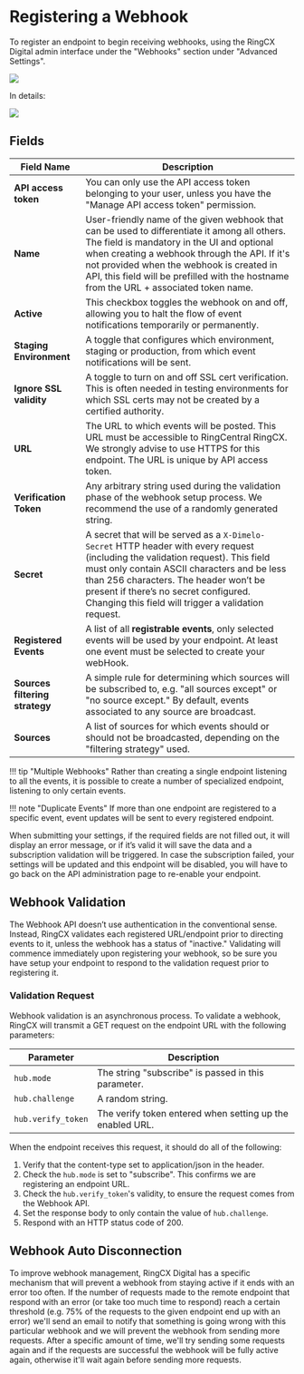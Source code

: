 # Registering a Webhook

To register an endpoint to begin receiving webhooks, using the RingCX Digital admin interface under the "Webhooks" section under "Advanced Settings".

<img class="img-fluid" src="../dimelo_webhook_register_800x.png">

In details:

<img class="img-fluid" src="../dimelo_webhook_register-details.png">

## Fields

| Field Name | Description |
|-|-|
| **API access token** | You can only use the API access token belonging to your user, unless you have the "Manage API access token" permission. | 
| **Name** | User-friendly name of the given webhook that can be used to differentiate it among all others. The field is mandatory in the UI and optional when creating a webhook through the API. If it's not provided when the webhook is created in API, this field will be prefilled with the hostname from the URL + associated token name. |
| **Active** | This checkbox toggles the webhook on and off, allowing you to halt the flow of event notifications temporarily or permanently. 
| **Staging Environment** | A toggle that configures which environment, staging or production, from which event notifications will be sent. |
| **Ignore SSL validity** | A toggle to turn on and off SSL cert verification. This is often needed in testing environments for which SSL certs may not be created by a certified authority. | 
| **URL** | The URL to which events will be posted. This URL must be accessible to RingCentral RingCX. We strongly advise to use HTTPS for this endpoint. The URL is unique by API access token. |
| **Verification Token** | Any arbitrary string used during the validation phase of the webhook setup process. We recommend the use of a randomly generated string. |
| **Secret** | A secret that will be served as a `X-Dimelo-Secret` HTTP header with every request (including the validation request). This field must only contain ASCII characters and be less than 256 characters. The header won’t be present if there’s no secret configured. Changing this field will trigger a validation request. |
| **Registered Events** | A list of all **registrable events**, only selected events will be used by your endpoint. At least one event must be selected to create your webHook. |
| **Sources filtering strategy** |  A simple rule for determining which sources will be subscribed to, e.g. "all sources except" or "no source except." By default, events associated to any source are broadcast. |
| **Sources** | A list of sources for which events should or should not be broadcasted, depending on the "filtering strategy" used. |

!!! tip "Multiple Webhooks"
    Rather than creating a single endpoint listening to all the events, it is possible to create a number of specialized endpoint, listening to only certain events.

!!! note "Duplicate Events"
    If more than one endpoint are registered to a specific event, event updates will be sent to every registered endpoint.

When submitting your settings, if the required fields are not filled out, it will display an error message, or if it’s valid it will save the data and a subscription validation will be triggered. In case the subscription failed, ​your settings will be updated and this endpoint will be disabled​, you will have to go back on the API administration page to re-enable your endpoint.

## Webhook Validation

The Webhook API doesn’t use authentication in the conventional sense. Instead, RingCX validates each registered URL/endpoint prior to directing events to it, unless the webhook has a status of "inactive." Validating will commence immediately upon registering your webhook, so be sure you have setup your endpoint to respond to the validation request prior to registering it. 

### Validation Request

Webhook validation is an asynchronous process. To validate a webhook, RingCX will transmit a GET request on the endpoint URL with the following parameters:

| Parameter | Description |
|-|-|
| `hub.mode` | The string "subscribe" is passed in this parameter. |
| `hub.challenge` | A random string. |
| `hub.verify_token` | The verify token entered when setting up the enabled URL. |

When the endpoint receives this request, it should do all of the following:

1. Verify that the content-type set to application/json in the header.
2. Check the `hub.mode` is set to "subscribe". This confirms we are registering an endpoint URL.
3. Check the `hub.verify_token`'s validity, to ensure the request comes from the Webhook API.
4. Set the response body to only contain the value of `hub.challenge`.
5. Respond with an HTTP status code of 200.

## Webhook Auto Disconnection

To improve webhook management, RingCX Digital has a specific mechanism that will prevent a webhook from staying active if it ends with an error too often. If the number of requests made to the remote endpoint that respond with an error (or take too much time to respond) reach a certain threshold (e.g. 75% of the requests to the given endpoint end up with an error) we'll send an email to notify that something is going wrong with this particular webhook and we will prevent the webhook from sending more requests. After a specific amount of time, we'll try sending some requests again and if the requests are successful the webhook will be fully active again, otherwise it'll wait again before sending more requests.




